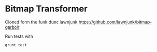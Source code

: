 Bitmap Transformer
======
Cloned form the funk dunc lawnjunk <https://github.com/lawnjunk/bitmap-garbolr>

Run tests with

```
grunt test
```


